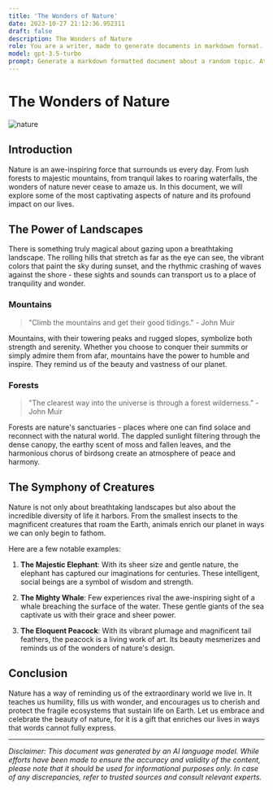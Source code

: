 ```yaml
---
title: 'The Wonders of Nature'
date: 2023-10-27 21:12:36.952311
draft: false
description: The Wonders of Nature
role: You are a writer, made to generate documents in markdown format. It is very important that all of the documents you generate are in valid markdown format.
model: gpt-3.5-turbo
prompt: Generate a markdown formatted document about a random topic. At the bottom, include a disclaimer explaining that the document was generated by you. The first line of the document should be the title. Make sure that the entire document is in proper markdown format, using a mix of various tags to make the document visually appealing.
---
```


# The Wonders of Nature

![nature](https://www.example.com/images/nature.jpg)

## Introduction

Nature is an awe-inspiring force that surrounds us every day. From lush forests to majestic mountains, from tranquil lakes to roaring waterfalls, the wonders of nature never cease to amaze us. In this document, we will explore some of the most captivating aspects of nature and its profound impact on our lives.

## The Power of Landscapes

There is something truly magical about gazing upon a breathtaking landscape. The rolling hills that stretch as far as the eye can see, the vibrant colors that paint the sky during sunset, and the rhythmic crashing of waves against the shore - these sights and sounds can transport us to a place of tranquility and wonder.

### Mountains

> "Climb the mountains and get their good tidings." - John Muir

Mountains, with their towering peaks and rugged slopes, symbolize both strength and serenity. Whether you choose to conquer their summits or simply admire them from afar, mountains have the power to humble and inspire. They remind us of the beauty and vastness of our planet.

### Forests

> "The clearest way into the universe is through a forest wilderness." - John Muir

Forests are nature's sanctuaries - places where one can find solace and reconnect with the natural world. The dappled sunlight filtering through the dense canopy, the earthy scent of moss and fallen leaves, and the harmonious chorus of birdsong create an atmosphere of peace and harmony.

## The Symphony of Creatures

Nature is not only about breathtaking landscapes but also about the incredible diversity of life it harbors. From the smallest insects to the magnificent creatures that roam the Earth, animals enrich our planet in ways we can only begin to fathom.

Here are a few notable examples:

1. **The Majestic Elephant**: With its sheer size and gentle nature, the elephant has captured our imaginations for centuries. These intelligent, social beings are a symbol of wisdom and strength.

2. **The Mighty Whale**: Few experiences rival the awe-inspiring sight of a whale breaching the surface of the water. These gentle giants of the sea captivate us with their grace and sheer power.

3. **The Eloquent Peacock**: With its vibrant plumage and magnificent tail feathers, the peacock is a living work of art. Its beauty mesmerizes and reminds us of the wonders of nature's design.

## Conclusion

Nature has a way of reminding us of the extraordinary world we live in. It teaches us humility, fills us with wonder, and encourages us to cherish and protect the fragile ecosystems that sustain life on Earth. Let us embrace and celebrate the beauty of nature, for it is a gift that enriches our lives in ways that words cannot fully express.

---

*Disclaimer: This document was generated by an AI language model. While efforts have been made to ensure the accuracy and validity of the content, please note that it should be used for informational purposes only. In case of any discrepancies, refer to trusted sources and consult relevant experts.*